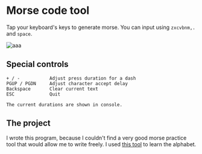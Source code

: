 # Morse code tool
Tap your keyboard's keys to generate morse. You can input using `zxcvbnm,.` and `space`.

![aaa](https://i.imgur.com/sXPaeV0.png)

## Special controls
    + / -           Adjust press duration for a dash
    PGUP / PGDN     Adjust character accept delay
    Backspace       Clear current text
    ESC             Quit

    The current durations are shown in console.

## The project
I wrote this program, because I couldn't find a very good morse practice tool that would allow me to write freely. I used [this tool](https://morse.withgoogle.com/learn/#) to learn the alphabet.